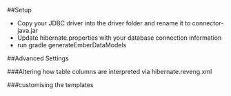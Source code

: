 ##Setup
- Copy your JDBC driver into the driver folder and rename it to connector-java.jar
- Update hibernate.properties with your database connection information
- run gradle generateEmberDataModels


##Advanced Settings

###Altering how table columns are interpreted via hibernate.reveng.xml

###customising the templates
